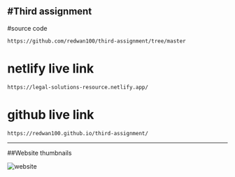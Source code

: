 #Third assignment
---
#source code
```
https://github.com/redwan100/third-assignment/tree/master
```

# netlify live link
```
https://legal-solutions-resource.netlify.app/
```
# github live link
```
https://redwan100.github.io/third-assignment/
```

---

##Website thumbnails

![website](./Legal%20Resource.png)
